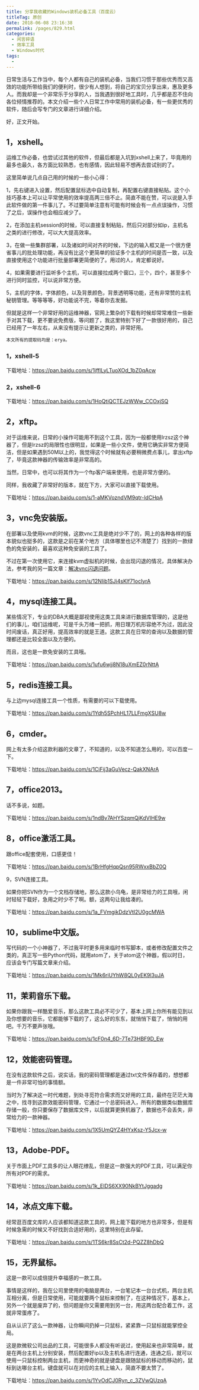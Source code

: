 ```yaml
---
title: 分享我收藏的Windows装机必备工具（百度云）
titleTag: 原创
date: 2018-06-08 23:16:38
permalink: /pages/829.html
categories:
  - 闲言碎语
  - 效率工具
  - Windows时代
tags:
  - 
---
```


日常生活与工作当中，每个人都有自己的装机必备，当我们习惯于那些优秀而又高效的功能所带给我们的便利时，很少有人想到，将自己的宝贝分享出来，惠及更多人。而我却是一个非常乐于分享的人，当我遇到很好地工具时，几乎都是忍不住向各位倾情推荐的。本文介绍一些个人日常工作中常用的装机必备，有一些更优秀的软件，随后会写专门的文章进行详细介绍。

好，正文开始。

## 1，xshell。

运维工作必备，也尝试过其他的软件，但最后都是入坑到xshell上来了，毕竟用的最多也最久，各方面比较熟悉，也有感情，因此轻易不想再去尝试别的了。

这里简单说几点自己用的时候的一些小心得：

1，先右键进入设置，然后配置鼠标选中自动复制，再配置右键直接粘贴。这个小技巧基本上可以让平常使用的效率提高两三倍不止。简直不能在赞，可以说是入手此软件做的第一件事儿了。不过要简单注意有可能有时候会有一点点误操作，习惯了之后，误操作也会相应减少了。

2，在添加主机session的时候，可以直接复制粘贴，然后只对部分如ip，主机名之类的进行修改，可以大大提高效率。

3，在做一些集群部署，以及诸如时间对齐的时候，下边的输入框又是一个很方便省事儿的批处理功能，再没有比这个更简单的验证多个主机的时间是否一致，以及直接使用这个功能进行批量部署更简便的了。用过的人，肯定都说好。

4，如果需要进行监听多个主机，可以直接拉成两个窗口，三个，四个，甚至多个进行同时监控，可以说非常方便。

5，主机的字体，字体颜色，以及背景颜色，背景透明等功能，还有非常赞的主机秘钥管理。等等等等，好功能说不完，等着你去发掘。

但就是这样一个非常好用的运维神器，官网上繁杂的下载有时候却常常难住一些新手对其下载，更不要说免费版，等问题了，我这里特别下好了一款很好用的，自己已经用了一年左右，从来没有提示让更新之类的，非常好用。

`本文所有的提取码均是：erya。`

### 1，xshell-5

 下载地址：https://pan.baidu.com/s/1jfflLyLTuoXOd_1bZ0qAcw

### 2，xshell-6

 下载地址：https://pan.baidu.com/s/1HoQtiQCTEJzWWw_CCOxjSQ

## 2，xftp。

对于运维来说，日常的小操作可能用不到这个工具，因为一般都使用lrzsz这个神器了，但是lrzsz的局限性也很明显，如果是一些小文件，使用它确实非常方便简洁，但是如果遇到50M以上的，我觉得这个时候就有必要稍微费点事儿，拿出xftp了，毕竟这款神器的传输效率是非常高的。

当然，日常中，也可以将其作为一个ftp客户端来使用，也是非常方便的。

同样，我收藏了非常好的版本，就在下方，大家可以直接下载使用。

 下载地址：https://pan.baidu.com/s/1-aMKVozndVM9qtr-ldCHpA

## 3，vnc免安装版。

在部署以及使用kvm的时候，这款vnc工具是绝对少不了的，网上的各种各样的版本貌似也挺多的，这款是之前在某个地方（具体哪里也记不清楚了）找到的一款绿色的免安装的，最喜欢这种免安装的工具了。

不过在第一次使用它，来连接kvm虚拟机的时候，会出现闪退的情况，具体解决办法，参考我的另一篇文章：[解决vnc闪退问题](https://wiki.eryajf.net/pages/55.html)。

 下载地址：https://pan.baidu.com/s/12NIib1SJi4sKlf71ocIyrA

## 4，mysql连接工具。

某些情况下，专业的DBA大概是鄙视使用这类工具来进行数据库管理的，这是他们的事儿，咱们运维呢，可是千头万绪一把抓，用日理万机形容绝不为过，因此没时间废话，真正好用，提高效率的就是王道。这款工具在日常的查询以及数据的管理都还是比较全面以及方便的。

而且，这也是一款免安装的工具哦。

 下载地址：https://pan.baidu.com/s/1ufu6wjj8N18uXmEZ0rNttA

## 5，redis连接工具。

与上边mysql连接工具一个性质，有需要的可以下载使用。

 下载地址：https://pan.baidu.com/s/1Ydh5SPchHL17LLFmgXSU8w

## 6，cmder。

网上有太多介绍这款利器的文章了，不知道的，以及不知道怎么用的，可以百度一下。

 下载地址：https://pan.baidu.com/s/1CiFij3aGuVecz-QakXNArA

## 7，office2013。

话不多说，如题。

 下载地址：https://pan.baidu.com/s/1ndBv7AHYSzqmQjKdVIHE9w

## 8，office激活工具。

跟office配套使用，口感更佳！

 下载地址：https://pan.baidu.com/s/1BrHfgHqpQsn95RWxxBbZ0Q

9，SVN连接工具。

如果你把SVN作为一个文档存储地，那么这款小乌龟，是非常给力的工具哦，闲时轻轻下载好，急用之时少不了啊。额，这两句让我给凑的。

 下载地址：https://pan.baidu.com/s/1a_FVmgikDdzVtI2U0gcMWA

## 10，sublime中文版。

写代码的一个小神器了，不过我平时更多用来临时书写脚本，或者修改配置文件之类的，真正写一些Python代码，就用atom了，关于atom这个神器，假以时日，应该会专门写篇文章来介绍。

 下载地址：https://pan.baidu.com/s/1Mk6riUYhW8QL0yEK9l3uJA

## 11，茉莉音乐下载。

如果你跟我一样酷爱音乐，那么这款工具必不可少了，基本上网上你所有能见到以及你想要的音乐，它都能够下载的了，这么好的东东，就悄悄下载了，悄悄的用吧。千万不要声张哦。

 下载地址：https://pan.baidu.com/s/1cF0n4_6D-7Te73HBF9D_Ew

## 12，效能密码管理。

在没有这款软件之后，说实话，我的密码管理都是通过txt文件保存着的，想想都是一件非常可怕的事情额。

当时为了解决这一时代难题，到处寻觅符合需求而又好用的工具，最终在茫茫大海之中，找寻到这款效能密码管理，它通过一个总密码进入，所有的数据类似数据库存储一般，你只要保存了数据库文件，以后就算更换机器了，数据也不会丢失，非常给力的一款神器。

 下载地址：https://pan.baidu.com/s/1X5UmQYZ4HYxKsz-Y5Jcx-w

## 13，Adobe-PDF。

关于市面上PDF工具多的让人眼花缭乱，但是这一款强大的PDF工具，可以满足你所有对PDF的需求。

 下载地址：https://pan.baidu.com/s/1k_EIDS6XX90NkBYtJggadg

## 14，冰点文库下载。

经常逛百度文库的人应该都知道这款工具的，网上能下载的地方也非常多，但是有时候急需的时候又不好找到合适好用的，这里特别在此存留。

 下载地址：https://pan.baidu.com/s/1TS6kr8SsCt2d-PQZZ8hDbQ

## 15，无界鼠标。

这是一款可以成倍提升幸福感的一款工具。

事情是这样的，我在公司里使用的电脑是两台，一台笔记本一台台式机，两台主机互相分离，但是日常使用，可能就要两个鼠标来控制了，在这种情况下，基本上，另外一个就是废弃了的，但问题是你又需要用到另一台，用这两台配合着工作，这就非常蛋疼了。

自从认识了这么一款神器，让你瞬间扔掉一只鼠标，紧紧靠一只鼠标就能掌控全局。

这是款微软公司出品的工具，可能很多人都没有听说过，使用起来也非常简单，就是在两台主机上分别安装，然后配置好ip以及主机名进行连通，连通之后，就可以使用一只鼠标控制两台主机，而更神奇的就是键盘是跟随鼠标的移动而移动的，鼠标到达哪台主机，键盘就可以在对应的主机上输入，简直不要太赞了。

 下载地址：https://pan.baidu.com/s/1YvOdCJ0Ryn_c_3ZVwQUzqA
